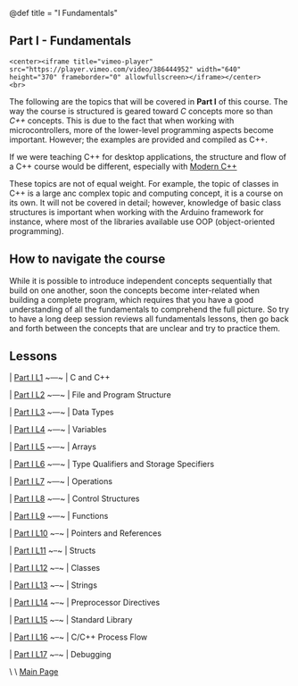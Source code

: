 @def title = "I Fundamentals"

## Part I - Fundamentals

~~~
<center><iframe title="vimeo-player" src="https://player.vimeo.com/video/386444952" width="640" height="370" frameborder="0" allowfullscreen></iframe></center>
<br>
~~~

The following are the topics that will be covered in **Part I** of this course. The way the course is structured is geared toward *C* concepts more so than *C++* concepts. This is due to the fact that when working with microcontrollers, more of the lower-level programming aspects become important. However; the examples are provided and compiled as C++.

If we were teaching C++ for desktop applications, the structure and flow of a C++ course would be different, especially with [Modern C++](https://www.youtube.com/watch?v=YnWhqhNdYyk)

These topics are not of equal weight. For example, the topic of classes in C++ is a large anc complex topic and computing concept, it is a course on its own. It will not be covered in detail; however, knowledge of basic class structures is important when working with the Arduino framework for instance, where most of the libraries available use OOP (object-oriented programming).

## How to navigate the course
While it is possible to introduce independent concepts sequentially that build on one another, soon the concepts become inter-related when building a complete program, which requires that you have a good understanding of all the fundamentals to comprehend the full picture. So try to have a long deep session reviews all fundamentals lessons, then go back and forth between the concepts that are unclear and try to practice them.

## Lessons

| [Part I L1](../lesson1/index.html)  ~~~&ensp;&ensp;~~~ | C and C++

| [Part I L2](../lesson2/index.html)  ~~~&ensp;&ensp;~~~ | File and Program Structure
 
| [Part I L3](../lesson3/index.html)  ~~~&ensp;&ensp;~~~ | Data Types
 
| [Part I L4](../lesson4/index.html)  ~~~&ensp;&ensp;~~~ | Variables
 
| [Part I L5](../lesson5/index.html)  ~~~&ensp;&ensp;~~~ | Arrays
 
| [Part I L6](../lesson6/index.html)  ~~~&ensp;&ensp;~~~ | Type Qualifiers and Storage Specifiers
 
| [Part I L7](../lesson7/index.html)  ~~~&ensp;&ensp;~~~ | Operations
 
| [Part I L8](../lesson8/index.html)  ~~~&ensp;&ensp;~~~ | Control Structures
 
| [Part I L9](../lesson9/index.html)  ~~~&ensp;&ensp;~~~ | Functions

| [Part I L10](../lesson10/index.html)  ~~~&ensp;~~~ | Pointers and References

| [Part I L11](../lesson11/index.html)  ~~~&ensp;~~~ | Structs

| [Part I L12](../lesson12/index.html)  ~~~&ensp;~~~ | Classes

| [Part I L13](../lesson13/index.html)  ~~~&ensp;~~~ | Strings

| [Part I L14](../lesson14/index.html)  ~~~&ensp;~~~ | Preprocessor Directives

| [Part I L15](../lesson15/index.html)  ~~~&ensp;~~~ | Standard Library

| [Part I L16](../lesson16/index.html)  ~~~&ensp;~~~ | C/C++ Process Flow

| [Part I L17](../lesson17/index.html)  ~~~&ensp;~~~ | Debugging

\\
\\
[Main Page](/index.html)